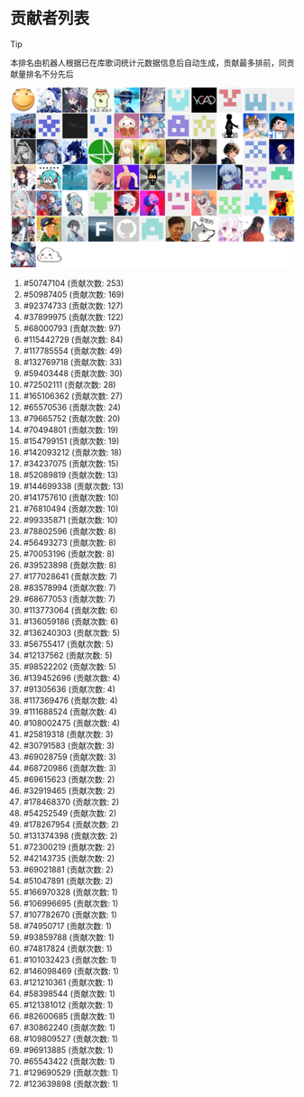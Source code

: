 # 贡献者列表

> [!TIP]
> 本排名由机器人根据已在库歌词统计元数据信息后自动生成，贡献最多排前，同贡献量排名不分先后

![贡献者头像画廊](./CONTRIBUTORS.svg)

1. #50747104 (贡献次数: 253)
2. #50987405 (贡献次数: 169)
3. #92374733 (贡献次数: 127)
4. #37899975 (贡献次数: 122)
5. #68000793 (贡献次数: 97)
6. #115442729 (贡献次数: 84)
7. #117785554 (贡献次数: 49)
8. #132769718 (贡献次数: 33)
9. #59403448 (贡献次数: 30)
10. #72502111 (贡献次数: 28)
11. #165106362 (贡献次数: 27)
12. #65570536 (贡献次数: 24)
13. #79665752 (贡献次数: 20)
14. #70494801 (贡献次数: 19)
15. #154799151 (贡献次数: 19)
16. #142093212 (贡献次数: 18)
17. #34237075 (贡献次数: 15)
18. #52089819 (贡献次数: 13)
19. #144699338 (贡献次数: 13)
20. #141757610 (贡献次数: 10)
21. #76810494 (贡献次数: 10)
22. #99335871 (贡献次数: 10)
23. #78802596 (贡献次数: 8)
24. #56493273 (贡献次数: 8)
25. #70053196 (贡献次数: 8)
26. #39523898 (贡献次数: 8)
27. #177028641 (贡献次数: 7)
28. #83578994 (贡献次数: 7)
29. #68677053 (贡献次数: 7)
30. #113773064 (贡献次数: 6)
31. #136059186 (贡献次数: 6)
32. #136240303 (贡献次数: 5)
33. #56755417 (贡献次数: 5)
34. #12137562 (贡献次数: 5)
35. #98522202 (贡献次数: 5)
36. #139452696 (贡献次数: 4)
37. #91305636 (贡献次数: 4)
38. #117369476 (贡献次数: 4)
39. #111688524 (贡献次数: 4)
40. #108002475 (贡献次数: 4)
41. #25819318 (贡献次数: 3)
42. #30791583 (贡献次数: 3)
43. #69028759 (贡献次数: 3)
44. #68720986 (贡献次数: 3)
45. #69615623 (贡献次数: 2)
46. #32919465 (贡献次数: 2)
47. #178468370 (贡献次数: 2)
48. #54252549 (贡献次数: 2)
49. #178267954 (贡献次数: 2)
50. #131374398 (贡献次数: 2)
51. #72300219 (贡献次数: 2)
52. #42143735 (贡献次数: 2)
53. #69021881 (贡献次数: 2)
54. #51047891 (贡献次数: 2)
55. #166970328 (贡献次数: 1)
56. #106996695 (贡献次数: 1)
57. #107782670 (贡献次数: 1)
58. #74950717 (贡献次数: 1)
59. #93859788 (贡献次数: 1)
60. #74817824 (贡献次数: 1)
61. #101032423 (贡献次数: 1)
62. #146098469 (贡献次数: 1)
63. #121210361 (贡献次数: 1)
64. #58398544 (贡献次数: 1)
65. #121381012 (贡献次数: 1)
66. #82600685 (贡献次数: 1)
67. #30862240 (贡献次数: 1)
68. #109809527 (贡献次数: 1)
69. #96913885 (贡献次数: 1)
70. #65543422 (贡献次数: 1)
71. #129690529 (贡献次数: 1)
72. #123639898 (贡献次数: 1)

